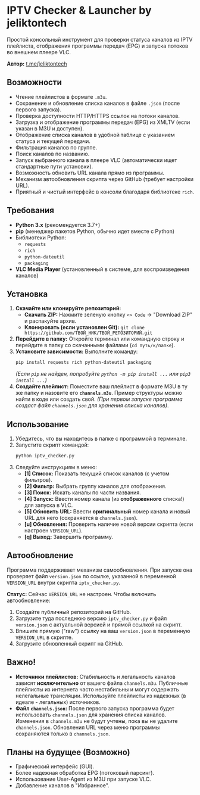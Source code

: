 # IPTV Checker & Launcher by jeliktontech

Простой консольный инструмент для проверки статуса каналов из IPTV плейлиста, отображения программы передач (EPG) и запуска потоков во внешнем плеере VLC.

**Автор:** [t.me/jeliktontech](https://t.me/jeliktontech)

## Возможности

*   Чтение плейлистов в формате `.m3u`.
*   Сохранение и обновление списка каналов в файле `.json` (после первого запуска).
*   Проверка доступности HTTP/HTTPS ссылок на потоки каналов.
*   Загрузка и отображение программы передач (EPG) из XMLTV (если указан в M3U и доступен).
*   Отображение списка каналов в удобной таблице с указанием статуса и текущей передачи.
*   Фильтрация каналов по группе.
*   Поиск каналов по названию.
*   Запуск выбранного канала в плеере VLC (автоматически ищет стандартные пути установки).
*   Возможность обновить URL канала прямо из программы.
*   Механизм автообновления скрипта через GitHub (требует настройки URL).
*   Приятный и чистый интерфейс в консоли благодаря библиотеке `rich`.

## Требования

*   **Python 3.x** (рекомендуется 3.7+)
*   **pip** (менеджер пакетов Python, обычно идет вместе с Python)
*   Библиотеки Python:
    *   `requests`
    *   `rich`
    *   `python-dateutil`
    *   `packaging`
*   **VLC Media Player** (установленный в системе, для воспроизведения каналов)

## Установка

1.  **Скачайте или клонируйте репозиторий:**
    *   **Скачать ZIP:** Нажмите зеленую кнопку `<> Code` -> "Download ZIP" и распакуйте архив.
    *   **Клонировать (если установлен Git):** `git clone https://github.com/ТВОЙ_НИК/ТВОЙ_РЕПОЗИТОРИЙ.git`
2.  **Перейдите в папку:** Откройте терминал или командную строку и перейдите в папку со скачанными файлами (`cd путь/к/папке`).
3.  **Установите зависимости:** Выполните команду:
    ```bash
    pip install requests rich python-dateutil packaging
    ```
    *(Если `pip` не найден, попробуйте `python -m pip install ...` или `pip3 install ...`)*
4.  **Создайте плейлист:** Поместите ваш плейлист в формате M3U в ту же папку и назовите его **`channels.m3u`**. Пример структуры можно найти в коде или создать свой.
    *(При первом запуске программа создаст файл `channels.json` для хранения списка каналов)*.

## Использование

1.  Убедитесь, что вы находитесь в папке с программой в терминале.
2.  Запустите скрипт командой:
    ```bash
    python iptv_checker.py
    ```
3.  Следуйте инструкциям в меню:
    *   **[1] Список:** Показать текущий список каналов (с учетом фильтров).
    *   **[2] Фильтр:** Выбрать группу каналов для отображения.
    *   **[3] Поиск:** Искать каналы по части названия.
    *   **[4] Запуск:** Ввести номер канала (из **отображенного** списка!) для запуска в VLC.
    *   **[5] Обновить URL:** Ввести **оригинальный** номер канала и новый URL для него (сохраняется в `channels.json`).
    *   **[u] Обновления:** Проверить наличие новой версии скрипта (если настроен `VERSION_URL`).
    *   **[q] Выход:** Завершить программу.

## Автообновление

Программа поддерживает механизм самообновления. При запуске она проверяет файл `version.json` по ссылке, указанной в переменной `VERSION_URL` внутри скрипта `iptv_checker.py`.

**Статус:** Сейчас `VERSION_URL` не настроен. Чтобы включить автообновление:

1.  Создайте публичный репозиторий на GitHub.
2.  Загрузите туда последнюю версию `iptv_checker.py` и файл `version.json` с актуальной версией и прямой ссылкой на скрипт.
3.  Впишите прямую ("raw") ссылку на ваш `version.json` в переменную `VERSION_URL` в скрипте.
4.  Загрузите обновленный скрипт на GitHub.

## Важно!

*   **Источники плейлистов:** Стабильность и легальность каналов зависят **исключительно** от вашего файла `channels.m3u`. Публичные плейлисты из интернета часто нестабильны и могут содержать нелегальные трансляции. Используйте плейлисты из надежных (в идеале - легальных) источников.
*   **Файл `channels.json`:** После первого запуска программа будет использовать `channels.json` для хранения списка каналов. Изменения в `channels.m3u` не будут учтены, пока вы не удалите `channels.json`. Обновления URL через меню программы сохраняются только в `channels.json`.

## Планы на будущее (Возможно)

*   Графический интерфейс (GUI).
*   Более надежная обработка EPG (потоковый парсинг).
*   Использование User-Agent из M3U при запуске VLC.
*   Добавление каналов в "Избранное".
